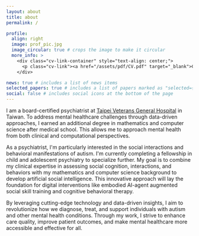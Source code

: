 ```yaml
---
layout: about
title: about
permalink: /

profile:
  align: right
  image: prof_pic.jpg
  image_circular: true # crops the image to make it circular
  more_info: >
    <div class="cv-link-container" style="text-align: center;">
      <p class="cv-link"><a href="/assets/pdf/CV.pdf" target="_blank">Curriculum Vitae</a></p>
    </div>

news: true # includes a list of news items
selected_papers: true # includes a list of papers marked as "selected={true}"
social: false # includes social icons at the bottom of the page
---
```


I am a board-certified psychiatrist at <a href='https://www.vghtpe.gov.tw/'>Taipei Veterans General Hospital</a> in Taiwan. To address mental healthcare challenges through data-driven approaches, I earned an additional degree in mathematics and computer science after medical school. This allows me to approach mental health from both clinical and computational perspectives.

As a psychiatrist, I'm particularly interested in the social interactions and behavioral manifestations of autism. I'm currently completing a fellowship in child and adolescent psychiatry to specialize further. My goal is to combine my clinical expertise in assessing social cognition, interactions, and behaviors with my mathematics and computer science background to develop artificial social intelligence. This innovative approach will lay the foundation for digital interventions like embodied AI-agent augmented social skill training and cognitive behavioral therapy.

By leveraging cutting-edge technology and data-driven insights, I aim to revolutionize how we diagnose, treat, and support individuals with autism and other mental health conditions. Through my work, I strive to enhance care quality, improve patient outcomes, and make mental healthcare more accessible and effective for all.